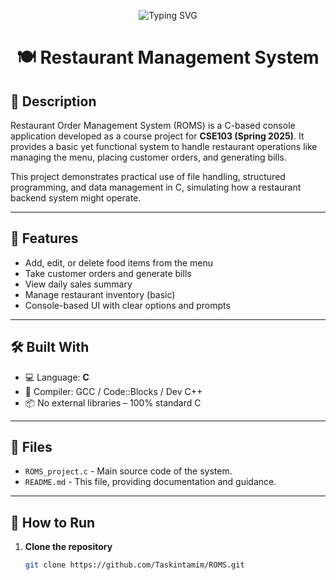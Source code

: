 <!-- Banner -->
<p align="center">
  <img src="https://readme-typing-svg.herokuapp.com?font=Fira+Code&size=26&pause=1000&color=1DF2F0&center=true&vCenter=true&width=750&lines=Welcome+to+Restaurant+Management+System!;Built+with+C+%7C+Arrays+%7C+Pointers+%7C+Functions" alt="Typing SVG" />
</p>

<h1 align="center">🍽️ Restaurant Management System</h1>

## 📌 Description

Restaurant Order Management System (ROMS) is a C-based console application developed as a course project for **CSE103 (Spring 2025)**. It provides a basic yet functional system to handle restaurant operations like managing the menu, placing customer orders, and generating bills.

This project demonstrates practical use of file handling, structured programming, and data management in C, simulating how a restaurant backend system might operate.

---

## 🚀 Features

- Add, edit, or delete food items from the menu
- Take customer orders and generate bills
- View daily sales summary
- Manage restaurant inventory (basic)
- Console-based UI with clear options and prompts

---

## 🛠️ Built With

- 💻 Language: **C**
- 🧱 Compiler: GCC / Code::Blocks / Dev C++
- 📦 No external libraries – 100% standard C

---

## 📁 Files

- `ROMS_project.c` - Main source code of the system.
- `README.md` - This file, providing documentation and guidance.

---

## 🧰 How to Run

1. **Clone the repository**
   ```bash
   git clone https://github.com/Taskintamim/ROMS.git


